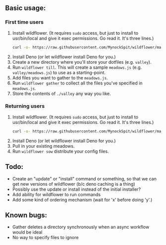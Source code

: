 ## Basic usage:
### First time users

1. Install wildflower. (It requires `sudo` access, but just to install to usr/bin/local and give it exec permissions. Go read it. It's three lines.)
    ```sh
    curl -o- https://raw.githubusercontent.com/MynockSpit/wildflower/master/install.sh | sh
    ```
2. Install Deno (or let wildflower install Deno for you.)
3. Create a new directory where you'll store your dotfiles (e.g. `valley`).
4. Run `wildflower till`. This will create a sample `meadows.js` (e.g. `valley/meadows.js`) to use as a starting-point.
5. Add files you want to gather to the `meadows.js`.
6. Run `wildflower gather` to collect all the files you've specified in `meadows.js`.
7. Store the contents of `./valley` any way you like.

### Returning users 

1. Install wildflower. (It requires `sudo` access, but just to install to usr/bin/local and give it exec permissions. Go read it. It's three lines.)
    ```sh
    curl -o- https://raw.githubusercontent.com/MynockSpit/wildflower/master/install.sh | sh
    ```
2. Install Deno (or let wildflower install Deno for you.)
2. Pull in your existing meadows.
3. Run `wildflower sow` distribute your config files.

## Todo:
- Create an "update" or "install" command or something, so that we can get new versions of wildflower (b/c deno caching is a thing)
- Possibly use the update or install instead of the initial installer?
- Add ability for wildflower to run commands
- Add some kind of ordering mechanism (wait for 'x' before doing 'y'.) 

## Known bugs:
- Gather deletes a directory synchronously when an async workflow would be ideal
- No way to specify files to ignore
